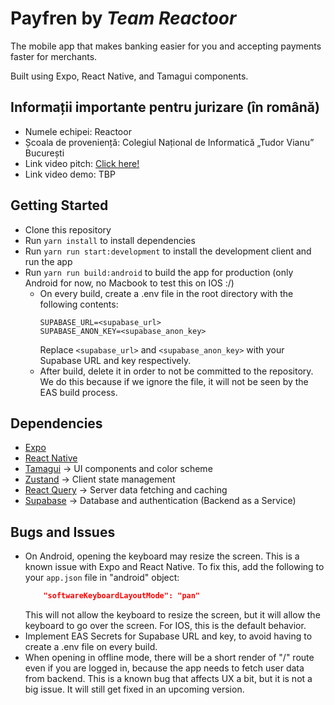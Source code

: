 # Payfren by _Team Reactoor_

The mobile app that makes banking easier for you and accepting payments faster for merchants.

Built using Expo, React Native, and Tamagui components.

## Informații importante pentru jurizare (în română)
* Numele echipei: Reactoor
* Școala de proveniență: Colegiul Național de Informatică „Tudor Vianu” București
* Link video pitch: [Click here!](https://youtu.be/Mu6Ppvncr8M)
* Link video demo: TBP

## Getting Started

- Clone this repository
- Run `yarn install` to install dependencies
- Run `yarn run start:development` to install the development client and run the app
- Run `yarn run build:android` to build the app for production (only Android for now, no Macbook to test this on IOS :/)
  - On every build, create a .env file in the root directory with the following contents:
    ```env
    SUPABASE_URL=<supabase_url>
    SUPABASE_ANON_KEY=<supabase_anon_key>
    ```
    Replace `<supabase_url>` and `<supabase_anon_key>` with your Supabase URL and key respectively.
  - After build, delete it in order to not be committed to the repository. We do this because if we ignore the file, it will not be seen by the EAS build process.
## Dependencies

- [Expo](https://expo.io/)
- [React Native](https://reactnative.dev/)
- [Tamagui](https://tamagui.dev/) -> UI components and color scheme
- [Zustand](https://docs.pmnd.rs/zustand/getting-started/introduction) -> Client state management
- [React Query](https://react-query.tanstack.com/) -> Server data fetching and caching
- [Supabase](https://supabase.com/) -> Database and authentication (Backend as a Service)

## Bugs and Issues

- On Android, opening the keyboard may resize the screen. This is a known issue with Expo and React Native. To fix this, add the
  following to your `app.json` file in "android" object:
    ```json
        "softwareKeyboardLayoutMode": "pan"
    ```
  This will not allow the keyboard to resize the screen, but it will allow the keyboard to go over the screen. For IOS, this is the default behavior.
- Implement EAS Secrets for Supabase URL and key, to avoid having to create a .env file on every build.
- When opening in offline mode, there will be a short render of "/" route even if you are logged in, because the app needs to fetch user data from backend. This is a known bug that affects UX a bit, but it is not a big issue. It will still get fixed in an upcoming version.
